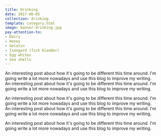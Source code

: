 ```yaml
---
title: Drinking
date: 2017-06-05
collection: drinking
template: category.html
image: banner-drinking.jpg
pay-attention-to: 
- Dairy
- Honey
- Gelatin
- Isengard (fish bladder)
- Egg whites
- Sea shells
---
```


An interesting post about how it's going to be different this time around. I'm going write a lot more nowadays and use this blog to improve my writing. An interesting post about how it's going to be different this time around. I'm going write a lot more nowadays and use this blog to improve my writing. 

An interesting post about how it's going to be different this time around. I'm going write a lot more nowadays and use this blog to improve my writing. An interesting post about how it's going to be different this time around. I'm going write a lot more nowadays and use this blog to improve my writing. 

An interesting post about how it's going to be different this time around. I'm going write a lot more nowadays and use this blog to improve my writing.